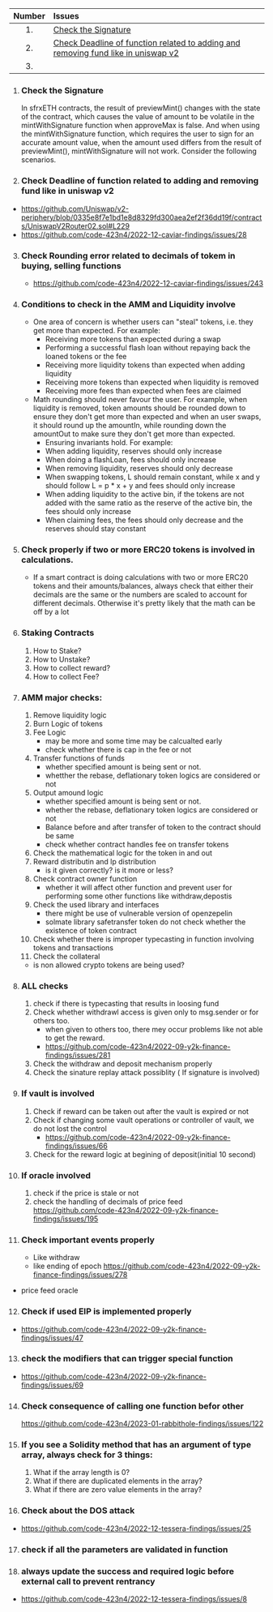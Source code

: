 | Number | Issues                                                                                                                                                                  |
| :----: | :---------------------------------------------------------------------------------------------------------------------------------------------------------------------- |
|   1.   | [Check the Signature](#check-the-signature)                                                                                                                             |
|   2.   | [Check Deadline of function related to adding and removing fund like in uniswap v2](#check-deadline-of-function-related-to-adding-and-removing-fund-like-in-uniswap-v2) |
|   3.   |                                                                                                                                                                         |

1. ### Check the Signature

   In sfrxETH contracts, the result of previewMint() changes with the state of the contract, which causes the value of amount to be volatile in the mintWithSignature function when approveMax is false.
   And when using the mintWithSignature function, which requires the user to sign for an accurate amount value, when the amount used differs from the result of previewMint(), mintWithSignature will not work.
   Consider the following scenarios.

2. ### Check Deadline of function related to adding and removing fund like in uniswap v2

- https://github.com/Uniswap/v2-periphery/blob/0335e8f7e1bd1e8d8329fd300aea2ef2f36dd19f/contracts/UniswapV2Router02.sol#L229
- https://github.com/code-423n4/2022-12-caviar-findings/issues/28

3. ### Check Rounding error related to decimals of tokem in buying, selling functions

   - https://github.com/code-423n4/2022-12-caviar-findings/issues/243

4. ### Conditions to check in the AMM and Liquidity involve

   - One area of concern is whether users can "steal" tokens, i.e. they get more than expected. For example:
     - Receiving more tokens than expected during a swap
     - Performing a successful flash loan without repaying back the loaned tokens or the fee
     - Receiving more liquidity tokens than expected when adding liquidity
     - Receiving more tokens than expected when liquidity is removed
     - Receiving more fees than expected when fees are claimed
   - Math rounding should never favour the user. For example, when liquidity is removed, token amounts should be rounded down to ensure they don't get more than expected and when an user swaps, it should round up the amountIn, while rounding down the amountOut to make sure they don't get more than expected.
     - Ensuring invariants hold. For example:
     - When adding liquidity, reserves should only increase
     - When doing a flashLoan, fees should only increase
     - When removing liquidity, reserves should only decrease
     - When swapping tokens, L should remain constant, while x and y should follow L = p \* x + y and fees should only increase
     - When adding liquidity to the active bin, if the tokens are not added with the same ratio as the reserve of the active bin, the fees should only increase
     - When claiming fees, the fees should only decrease and the reserves should stay constant

5. ### Check properly if two or more ERC20 tokens is involved in calculations.

   - If a smart contract is doing calculations with two or more ERC20 tokens and their amounts/balances, always check that either their decimals are the same or the numbers are scaled to account for different decimals. Otherwise it's pretty likely that the math can be off by a lot

6. ### Staking Contracts

   1. How to Stake?
   2. How to Unstake?
   3. How to collect reward?
   4. How to collect Fee?

7. ### AMM major checks:

   1. Remove liquidity logic
   2. Burn Logic of tokens
   3. Fee Logic
      - may be more and some time may be calcualted early
      - check whether there is cap in the fee or not
   4. Transfer functions of funds
      - whether specified amount is being sent or not.
      - whetther the rebase, deflationary token logics are considered or not
   5. Output amound logic
      - whether specified amount is being sent or not.
      - whether the rebase, deflationary token logics are considered or not
      - Balance before and after transfer of token to the contract should be same
      - check whether contract handles fee on transfer tokens
   6. Check the mathematical logic for the token in and out
   7. Reward distributin and lp distribution
      - is it given correctly? is it more or less?
   8. Check contract owner function
      - whether it will affect other function and prevent user for performing some other functions like withdraw,depostis
   9. Check the used library and interfaces
      - there might be use of vulnerable version of openzepelin
      - solmate library safetransfer token do not check whether the existence of token contract
   10. Check whether there is improper typecasting in function involving tokens and transactions
   11. Check the collateral

   - is non allowed crypto tokens are being used?

8. ### ALL checks

   1. check if there is typecasting that results in loosing fund
   2. Check whether withdrawl access is given only to msg.sender or for others too.
      - when given to others too, there mey occur problems like not able to get the reward.
      - https://github.com/code-423n4/2022-09-y2k-finance-findings/issues/281
   3. Check the withdraw and deposit mechanism properly
   4. Check the sinature replay attack possiblity ( If signature is involved)

9. ### If vault is involved

   1. Check if reward can be taken out after the vault is expired or not
   2. Check if changing some vault operations or controller of vault, we do not lost the control
      - https://github.com/code-423n4/2022-09-y2k-finance-findings/issues/66
   3. Check for the reward logic at begining of deposit(initial 10 second)

10. ### If oracle involved

    1. check if the price is stale or not
    2. check the handling of decimals of price feed
       https://github.com/code-423n4/2022-09-y2k-finance-findings/issues/195

11. ### Check important events properly

    - Like withdraw
    - like ending of epoch
      https://github.com/code-423n4/2022-09-y2k-finance-findings/issues/278

- price feed oracle

12. ### Check if used EIP is implemented properly

- https://github.com/code-423n4/2022-09-y2k-finance-findings/issues/47

13. ### check the modifiers that can trigger special function

- https://github.com/code-423n4/2022-09-y2k-finance-findings/issues/69

14. ### Check consequence of calling one function befor other

    https://github.com/code-423n4/2023-01-rabbithole-findings/issues/122

15. ### If you see a Solidity method that has an argument of type array, always check for 3 things:

    1. What if the array length is 0?
    2. What if there are duplicated elements in the array?
    3. What if there are zero value elements in the array?

16. ### Check about the DOS attack

- https://github.com/code-423n4/2022-12-tessera-findings/issues/25

17. ### check if all the parameters are validated in function

18. ### always update the success and required logic before external call to prevent rentrancy

- https://github.com/code-423n4/2022-12-tessera-findings/issues/8
